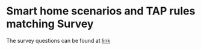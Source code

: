 # Smart home scenarios and TAP rules matching Survey
The survey questions can be found at [link](https://wj.qq.com/s2/12660858/093f/)